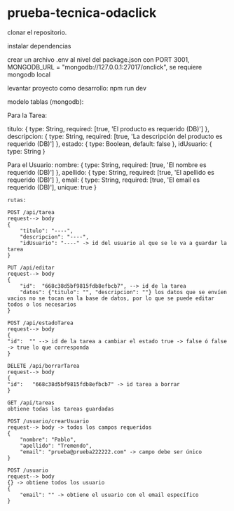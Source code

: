 # prueba-tecnica-odaclick


clonar el repositorio.

instalar dependencias

crear un archivo .env al nivel del package.json con PORT 3001,  MONGODB_URL = "mongodb://127.0.0.1:27017/onclick", se requiere mongodb local

levantar proyecto como desarrollo: npm run dev

modelo tablas (mongodb):

Para la Tarea:

 titulo: {
        type: String,
        required: [true, 'El producto es requerido (DB)']
    },
    descripcion: {
        type: String,
        required: [true, 'La descripción del producto es requerido (DB)']
    },
    estado: {
        type: Boolean,
        default: false
    },
    idUsuario: {
        type: String
    }

Para el Usuario:
   nombre: {
        type: String,
        required: [true, 'El nombre es requerido (DB)']
    },
    apellido: {
        type: String,
        required: [true, 'El apellido es requerido (DB)']
    },
    email: {
        type: String,
        required: [true, 'El email es requerido (DB)'],
        unique: true
    }

    rutas:

    POST /api/tarea
    request--> body 
    {
        "titulo": "----",
	    "descripcion": "----",
	    "idUsuario": "----" -> id del usuario al que se le va a guardar la tarea
    }
    
    PUT /api/editar
    request--> body
    {
	    "id":  "668c38d5bf9815fdb8efbcb7", --> id de la tarea
	    "datos": {"titulo": "", "descripcion": ""} los datos que se envíen vacios no se tocan en la base de datos, por lo que se puede editar todos o los necesarios
    }

    POST /api/estadoTarea
    request--> body
    {
	"id":  "" --> id de la tarea a cambiar el estado true -> false ó false -> true lo que corresponda
    }

    DELETE /api/borrarTarea
    request--> body
    {
	"id":   "668c38d5bf9815fdb8efbcb7" -> id tarea a borrar
    }

    GET /api/tareas 
    obtiene todas las tareas guardadas

    POST /usuario/crearUsuario
    request--> body -> todos los campos requeridos
    {
	    "nombre": "Pablo",
	    "apellido": "Tremendo",
	    "email": "prueba@prueba222222.com" -> campo debe ser único
    }

    POST /usuario
    request--> body 
    {} -> obtiene todos los usuario
    {
        "email": "" -> obtiene el usuario con el email específico
    }